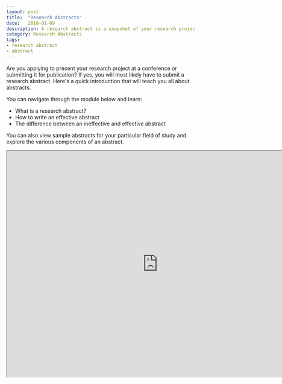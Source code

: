 ```yaml
---
layout: post
title:  "Research Abstracts"
date:   2010-01-09
description: A research abstract is a snapshot of your research project that concisely presents your research and its significance.
category: Research Abstracts
tags:
- research abstract
- abstract
---
```

<p class="intro"> Are you applying to present your research project at a conference or submitting it for publication? If yes, you will most likely have to submit a research abstract. Here's a quick introduction that will teach you all about abstracts.</p>

<p> You can navigate through the module below and learn:
<ul class="browser-default">
  <li> What is a research abstract? </li>
  <li> How to write an effective abstract </li>
  <li> The difference between an ineffective and effective abstract </li> 
</ul>
<p class="flow-text"> You can also view sample abstracts for your particular field of study and explore the various components of an abstract.  

<center>
  <iframe class="embedbox" src="https://uclalibrary.github.io/research-tips/assets/animation/abstract-animation" width="800px" height="600px"></iframe>
</center>


